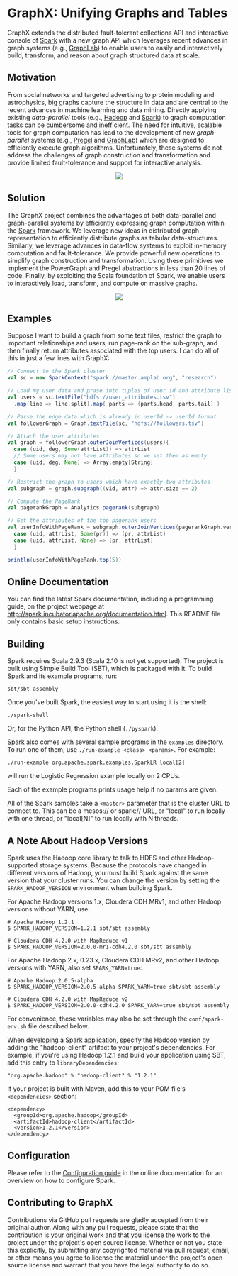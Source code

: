 # GraphX: Unifying Graphs and Tables


GraphX extends the distributed fault-tolerant collections API and
interactive console of [Spark](http://spark.incubator.apache.org) with
a new graph API which leverages recent advances in graph systems
(e.g., [GraphLab](http://graphlab.org)) to enable users to easily and
interactively build, transform, and reason about graph structured data
at scale.


## Motivation

From social networks and targeted advertising to protein modeling and
astrophysics, big graphs capture the structure in data and are central
to the recent advances in machine learning and data mining. Directly
applying existing *data-parallel* tools (e.g.,
[Hadoop](http://hadoop.apache.org) and
[Spark](http://spark.incubator.apache.org)) to graph computation tasks
can be cumbersome and inefficient.  The need for intuitive, scalable
tools for graph computation has lead to the development of new
*graph-parallel* systems (e.g.,
[Pregel](http://http://giraph.apache.org) and
[GraphLab](http://graphlab.org)) which are designed to efficiently
execute graph algorithms.  Unfortunately, these systems do not address
the challenges of graph construction and transformation and provide
limited fault-tolerance and support for interactive analysis.

<p align="center">
  <img src="https://raw.github.com/jegonzal/graphx/Documentation/docs/img/data_parallel_vs_graph_parallel.png" />
</p>



## Solution

The GraphX project combines the advantages of both data-parallel and
graph-parallel systems by efficiently expressing graph computation
within the [Spark](http://spark.incubator.apache.org) framework.  We
leverage new ideas in distributed graph representation to efficiently
distribute graphs as tabular data-structures.  Similarly, we leverage
advances in data-flow systems to exploit in-memory computation and
fault-tolerance.  We provide powerful new operations to simplify graph
construction and transformation.  Using these primitives we implement
the PowerGraph and Pregel abstractions in less than 20 lines of code.
Finally, by exploiting the Scala foundation of Spark, we enable users
to interactively load, transform, and compute on massive graphs.

<p align="center">
  <img src="https://raw.github.com/jegonzal/graphx/Documentation/docs/img/tables_and_graphs.png" />
</p>

## Examples

Suppose I want to build a graph from some text files, restrict the graph
to important relationships and users, run page-rank on the sub-graph, and
then finally return attributes associated with the top users.  I can do
all of this in just a few lines with GraphX:

```scala
// Connect to the Spark cluster
val sc = new SparkContext("spark://master.amplab.org", "research")

// Load my user data and prase into tuples of user id and attribute list
val users = sc.textFile("hdfs://user_attributes.tsv")
  .map(line => line.split).map( parts => (parts.head, parts.tail) )

// Parse the edge data which is already in userId -> userId format
val followerGraph = Graph.textFile(sc, "hdfs://followers.tsv")

// Attach the user attributes
val graph = followerGraph.outerJoinVertices(users){
  case (uid, deg, Some(attrList)) => attrList
  // Some users may not have attributes so we set them as empty
  case (uid, deg, None) => Array.empty[String]
  }

// Restrict the graph to users which have exactly two attributes
val subgraph = graph.subgraph((vid, attr) => attr.size == 2)

// Compute the PageRank
val pagerankGraph = Analytics.pagerank(subgraph)

// Get the attributes of the top pagerank users
val userInfoWithPageRank = subgraph.outerJoinVertices(pagerankGraph.vertices){
  case (uid, attrList, Some(pr)) => (pr, attrList)
  case (uid, attrList, None) => (pr, attrList)
  }

println(userInfoWithPageRank.top(5))

```


## Online Documentation

You can find the latest Spark documentation, including a programming
guide, on the project webpage at
<http://spark.incubator.apache.org/documentation.html>.  This README
file only contains basic setup instructions.


## Building

Spark requires Scala 2.9.3 (Scala 2.10 is not yet supported). The
project is built using Simple Build Tool (SBT), which is packaged with
it. To build Spark and its example programs, run:

    sbt/sbt assembly

Once you've built Spark, the easiest way to start using it is the
shell:

    ./spark-shell

Or, for the Python API, the Python shell (`./pyspark`).

Spark also comes with several sample programs in the `examples`
directory.  To run one of them, use `./run-example <class>
<params>`. For example:

    ./run-example org.apache.spark.examples.SparkLR local[2]

will run the Logistic Regression example locally on 2 CPUs.

Each of the example programs prints usage help if no params are given.

All of the Spark samples take a `<master>` parameter that is the
cluster URL to connect to. This can be a mesos:// or spark:// URL, or
"local" to run locally with one thread, or "local[N]" to run locally
with N threads.


## A Note About Hadoop Versions

Spark uses the Hadoop core library to talk to HDFS and other
Hadoop-supported storage systems. Because the protocols have changed
in different versions of Hadoop, you must build Spark against the same
version that your cluster runs.  You can change the version by setting
the `SPARK_HADOOP_VERSION` environment when building Spark.

For Apache Hadoop versions 1.x, Cloudera CDH MRv1, and other Hadoop
versions without YARN, use:

    # Apache Hadoop 1.2.1
    $ SPARK_HADOOP_VERSION=1.2.1 sbt/sbt assembly

    # Cloudera CDH 4.2.0 with MapReduce v1
    $ SPARK_HADOOP_VERSION=2.0.0-mr1-cdh4.2.0 sbt/sbt assembly

For Apache Hadoop 2.x, 0.23.x, Cloudera CDH MRv2, and other Hadoop versions
with YARN, also set `SPARK_YARN=true`:

    # Apache Hadoop 2.0.5-alpha
    $ SPARK_HADOOP_VERSION=2.0.5-alpha SPARK_YARN=true sbt/sbt assembly

    # Cloudera CDH 4.2.0 with MapReduce v2
    $ SPARK_HADOOP_VERSION=2.0.0-cdh4.2.0 SPARK_YARN=true sbt/sbt assembly

For convenience, these variables may also be set through the
`conf/spark-env.sh` file described below.

When developing a Spark application, specify the Hadoop version by adding the
"hadoop-client" artifact to your project's dependencies. For example, if you're
using Hadoop 1.2.1 and build your application using SBT, add this entry to
`libraryDependencies`:

    "org.apache.hadoop" % "hadoop-client" % "1.2.1"

If your project is built with Maven, add this to your POM file's
`<dependencies>` section:

    <dependency>
      <groupId>org.apache.hadoop</groupId>
      <artifactId>hadoop-client</artifactId>
      <version>1.2.1</version>
    </dependency>


## Configuration

Please refer to the [Configuration
guide](http://spark.incubator.apache.org/docs/latest/configuration.html)
in the online documentation for an overview on how to configure Spark.


## Contributing to GraphX

Contributions via GitHub pull requests are gladly accepted from their
original author. Along with any pull requests, please state that the
contribution is your original work and that you license the work to
the project under the project's open source license. Whether or not
you state this explicitly, by submitting any copyrighted material via
pull request, email, or other means you agree to license the material
under the project's open source license and warrant that you have the
legal authority to do so.

